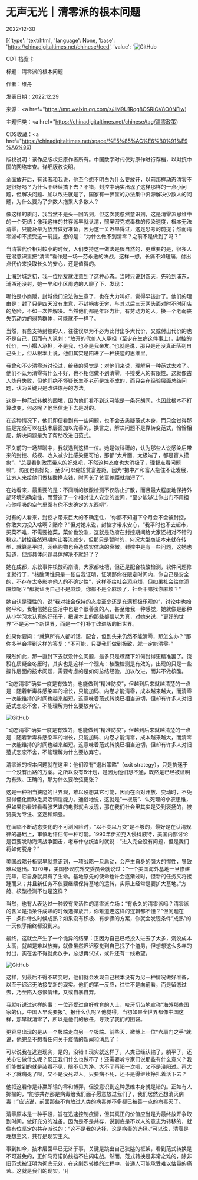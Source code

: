 # 无声无光｜清零派的根本问题

2022-12-30

[{'type': 'text/html', 'language': None, 'base': 'https://chinadigitaltimes.net/chinese/feed', 'value': '![GitHub](https://chinadigitaltimes.net/chinese/files/2022/12/da14-768x452.jpg)

CDT 档案卡

标题：清零派的根本问题

作者：维舟

发表日期：2022.12.29

来源：<a href="https://mp.weixin.qq.com/s/JM9U1Rqg8OSRICV8O0NFlw)

主题归类：<a href="https://chinadigitaltimes.net/chinese/tag/清零政策)

CDS收藏：<a href="https://chinadigitaltimes.net/space/%E5%85%AC%E6%B0%91%E9%A6%86)

版权说明：该作品版权归原作者所有。中国数字时代仅对原作进行存档，以对抗中国的网络审查。详细版权说明。





全面放开后，有读者和我说，他至今想不明白为什么要放开，以前那样动态清零不是很好吗？为什么不继续搞下去？不错，封控中确实出现了这样那样的一点小问题，但解决问题、加以改进就是了，国家有一箩筐的办法集中资源解决少数人的问题，为什么要为了少数人拖累大多数人？

像这样的质问，我当然不是头一回听到，但这次我忽然意识到，这是清零派思维中的一个死结：像我这样的共存派早就认清，照奥密克戎毒株的传染速度，根本无法清零，只能及早为放开做好准备，因为这一关迟早得过，这是思考的前提；然而清零派却不接受这一前提，想的是：“为什么做不到清零？之前不是做到了吗？”

当清零代价相对较小的时候，人们支持这一做法是很自然的，更重要的是，很多人在潜意识里把“清零”看作是一场一劳永逸的决战，这样一想，长痛不如短痛，付出点代价来换取长久的安心，还是值得的。

上海封城之初，我一位朋友就注意到了这种心态。当时只说封四天，先轮到浦东，浦西还没封，她一早和小区周边的人聊了下，发现：



哪怕是小商贩，封城他们没法做生意了，也在大力叫好，觉得早该封了。他们的理由是：封了只是四天没有生意，不封祸害无穷，与其以后三天两头面对时不时闭店的危险，不如一次性解决。当然他们都是年轻力壮，有劳动力的人，换一个老弱丧失劳动力的弱势群体，可能就不一样了。



当然，有些支持封控的人，往往误以为不必为此付出多大代价，又或付出代价的也不是自己，因而有人讽刺：“放开的代价人人承担（至少在生病这件事上），封控的代价，一小撮人承担，不是我，也不是我亲友。”也就是说，那只是还没真正落到自己头上，但从根本上说，他们其实是陷进了一种狭隘的思维里。

我曾和不少清零派讨论过，给我的感觉是：对他们来说，理解另一种范式太难了。他们不认为清零有什么不好，也不相信做不到清零，不接受人的有限性。这就像古人炼丹失败，但他们绝不怀疑长生不老药是炼不成的，而只会在经验层面总结问题，认为关键只是改进炼丹的方法。

这是一种范式转换的困境，因为他们看不到这可能是一条死胡同，也因此根本不打算改变，何必呢？他坚信走下去是对的。

在这种情况下，他们即便看到有一些问题，也不会去质疑范式本身，而只会觉得那些是完全可以在技术层面加以完善的。换言之，解决问题不是靠转变范式，恰恰相反，解决问题是为了帮助改进旧范式。

不久前的一场群聊中，我就遇到这样一位。她是做科研的，认为那些人说感染后带来的封控、歧视、收入减少比感染更可怕，那都“太片面、太极端了，都是盲人摸象”，“总要看到政策带来的好处吧，不然这种态度也太消极了，理智点看问题嘛”，防疫也有好处，至少可以缩短贫富差距，因为“把中产和富人拖住不让发展，让穷人来给他们做核酸挣点钱，时间长了贫富差距就缩短了”。

在她看来，最重要的是：不间断的核酸检测不仅防止扩散，而且最大程度地保持外部环境的确定性，而营造了一个相对让人安定的空间，“至少能够让你出门不用担心你呼吸的空气里面有你不太确定的东西吧”。

对有的人看来，封控才带来巨大的不确定性，“你都不知道下个月会不会被封控，你敢大力投入啥啊？赌命？”但对她来说，封控才带来安心，“我平时也不去超市，买菜不难，不需要抢菜，菜价也没涨，这就是政府在封控期间给大家还相对不错的稳定。”封控虽然短期内让客流减少，但那只是暂时的，何况大型商超本来就在转型，就算是平时，网络购物也会造成实体店的衰微。封控中是有一些问题，这她也知道，但那具体问题具体解决不就好了？

她在成都，东软事件核酸码崩溃，大家都吐槽，但还是配合核酸检测，软件问题修复就行了，“核酸阴性只是一张自我证明，证明那你在限定时间内，你自己是安全的，不存在太多影响他人的不确定性”，这样不给社会添麻烦，但如果社会给你添麻烦呢？“那就证明自己不是麻烦。你都不是个麻烦了，社会干嘛找你麻烦？”

她自认是理性的，说“我对社会保持的态度至少还是充满积极乐观的”，讨论中也始终平和。我相信她在生活中也是个很善良的人，甚至给我一种感觉，她就像是那种从小学习太认真的好孩子，把课本上的那些都信以为真，对她来说，“更好的世界”不是另一个新世界，而是一个打补丁改进版的旧世界。

如果你要问：“就算所有人都听话、配合，但到头来仍然不能清零，那怎么办？”那你多半会得到这样的答复：“不可能，只要我们做到极致，就一定能清零。”

既然如此，那一直封下去就没什么问题，最多只是琢磨下如何封得更精准罢了。饶毅在质疑金冬雁时，其实也是这样一个观点：核酸检测是有效的，出现的只是一些操作层面的技术问题，需要考虑的是如何总结经验，加以改进，而非不做核酸。

“动态清零”确实一度是有效的，也能做到“精准防疫”，但越到后来就越清楚的一点是：随着新毒株感染率的增长，只能加码、内卷才能清零，成本越来越大，而清零一次能维持的时间也越来越短。这意味着范式转换已相当迫切，但却有许多人对旧范式恋恋不舍，不能理解为什么要放弃它。

![GitHub](https://chinadigitaltimes.net/chinese/files/2022/12/post-691430-63ae73075929c.)

“动态清零”确实一度是有效的，也能做到“精准防疫”，但越到后来就越清楚的一点是：随着新毒株感染率的增长，只能加码、内卷才能清零，成本越来越大，而清零一次能维持的时间也越来越短。这意味着范式转换已相当迫切，但却有许多人对旧范式恋恋不舍，不能理解为什么要放弃它。

清零派的根本问题就在这里：他们没有“退出策略”（exit strategy），只是执迷于一个没有出路的方案。之所以没有B计划，是因为他们想不通，既然是已经被证明为有效、正确的，那为什么要改弦更张？

这是一种相当狭隘的世界观，难以设想其它可能，因而在面对开放、变动时，不免显得僵化而缺乏灵活调适能力。通俗地说，这就是“一根筋”、认死理的小农思维，但如果你看过看看张艺谋的电影就会发现，那在我们社会里其实是受到褒扬的，被赞美为专注、坚定和顽强。

在面临不断动态变化的不可测风险时，“以不变以万变”是不够的，最好是在认清规律的基础上，审慎地评估每一种可能。1990年伊拉克入侵科威特，美国内部讨论是否要发动海湾战争回击，老布什总统当时就说：“进入完全没有问题，但是我们将如何脱身？”

美国战略分析家早就意识到，一项战略一旦启动，会产生自身的强大的惯性，导致难以退出。1970年，美国参议院外交委员会就说过：“一个美国海外基地一旦修建完毕，它自身就具有了生命。基地原先的使命也许会逐渐过时，但新的任务又将接踵而来；并且新任务不仅要继续保持基地的运转，实际上经常是要扩大基地。”方舱、核酸检测不也是这样？

当然，也有人表达过一种较有灵活性的清零派立场：“有永久的清零派吗？清零派的含义是指条件成熟的时候选择放开，你难道连这样的逻辑都不懂？”但问题在于：条件什么时候成熟？如果没有积极、有步骤的方案，你就会发现条件“成熟”的一天似乎始终都没到来。

最终，这就会产生了一个诡异的结果：正因为自己已经投入进去了太多，沉没成本太高，就越是难以放弃，就像虽然迟迟察觉到自己找了个渣男，但想想这么多年的付出，实在舍不得就此放手，总想再试试，或许还有一线希望。

![GitHub](https://chinadigitaltimes.net/chinese/files/2022/12/post-691430-63ae73097a324.)

这样，到最后不得不转变时，他们就会发现自己根本没有为另一种情况做好准备，以至于迟迟无法接受新的现实。他们的第一反应，往往不是向前看，而是留恋过去，乃至陷入怨恨情绪，又或自暴自弃。

我就听说过这样的事：一位还受过良好教育的人士，咬牙切齿地宣称“海外那些国家的仇，中国人早晚要报”。报什么仇呢？他觉得，当初如果全世界都像中国这样，那早就清零了，所以是他们的放任，导致了我们的困窘。

更容易出现的是从一个极端走向另一个极端。前些天，微博上一位“六扇门之手”就说，他完全不想看任何关于疫情的新闻和消息了：



可以说我在逃避现实，是的，没错！现实就这样了，人类已经认输了，躺平了，还关心它做什么呢？反正我们什么也做不了！还需要听专家们说那些有什么意义？我们能做到的就是装看不见，眼不见为净。大不了再阳一次呗，又不是没阳过。再大不了就病死了呗，又不是没死过人。只要病不死，还不是得继续挣扎着活下去？



他把这看作是非赢即输的零和博弈，但没意识到这种思维本身就是错的。正如有人揶揄的，“能够共存那是病毒给我们面子愿意放过我们了，我们居然还想消灭病毒！”应该说，前面那些不肯放过人类的病毒差不多都已被善一点的病毒灭了。

清零原本是一种手段，旨在迅速控制疫情，但其真正的价值应当是为最终放开争取到时间，做好充分的准备。因为是不是共存，说到底是不以人的意志为转移的，就像有位坚定的共存派说的：“这不是我的选择，这是病毒的选择。”可以说，清零是理想主义，共存是现实主义。

事到如今，技术层面早已无济于事，关键是跳出自己狭隘的框架，看到范式转换是不可避免的，正如马奇诺防线挡不住闪电战。然而，范式转换是非常之难的，除非旧范式被证明为彻底无效，在这剧烈转换的过程中，普通人可能承受难以估量的痛苦。这就是我们的现实。'}]